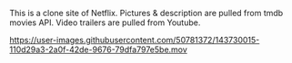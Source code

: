 <p>This is a clone site of Netflix. Pictures & description are pulled from tmdb movies API. Video trailers are pulled from Youtube. </p>

https://user-images.githubusercontent.com/50781372/143730015-110d29a3-2a0f-42de-9676-79dfa797e5be.mov

